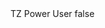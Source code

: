 <?xml version="1.0" encoding="UTF-8"?>
<CustomMetadata xmlns="http://soap.sforce.com/2006/04/metadata">
    <label>TZ Power User</label>
    <protected>false</protected>
</CustomMetadata>
